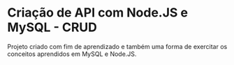 # Criação de API com Node.JS e MySQL - CRUD

Projeto criado com fim de aprendizado e também uma forma de exercitar os conceitos aprendidos em MySQL e Node.JS.
